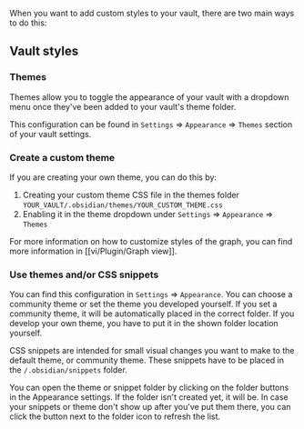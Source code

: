 When you want to add custom styles to your vault, there are two main ways to do this:

## Vault styles

### Themes

Themes allow you to toggle the appearance of your vault with a dropdown menu once they've been added to your vault's theme folder.

This configuration can be found in `Settings` => `Appearance` => `Themes` section of your vault settings.

### Create a custom theme

If you are creating your own theme, you can do this by:

1. Creating your custom theme CSS file in the themes folder `YOUR_VAULT/.obsidian/themes/YOUR_CUSTOM_THEME.css`
2. Enabling it in the theme dropdown under `Settings` => `Appearance` => `Themes`

For more information on how to customize styles of the graph, you can find more information in [[vi/Plugin/Graph view]].

### Use themes and/or CSS snippets

You can find this configuration in `Settings` => `Appearance`. You can choose a community theme or set the theme you developed yourself. If you set a community theme, it will be automatically placed in the correct folder. If you develop your own theme, you have to put it in the shown folder location yourself.

CSS snippets are intended for small visual changes you want to make to the default theme, or community theme. These snippets have to be placed in the `/.obsidian/snippets` folder.

You can open the theme or snippet folder by clicking on the folder buttons in the Appearance settings. If the folder isn't created yet, it will be. In case your snippets or theme don't show up after you've put them there, you can click the button next to the folder icon to refresh the list.

